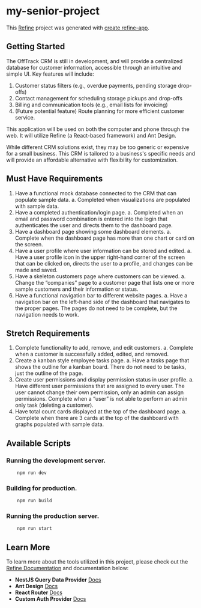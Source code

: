 # my-senior-project

This [Refine](https://github.com/refinedev/refine) project was generated with [create refine-app](https://github.com/refinedev/refine/tree/master/packages/create-refine-app).

## Getting Started

The OffTrack CRM is still in development, and will provide a centralized database for customer information, accessible through an intuitive and simple UI. Key features will include:
1.	Customer status filters (e.g., overdue payments, pending storage drop-offs)
2.	Contact management for scheduling storage pickups and drop-offs
3.	Billing and communication tools (e.g., email lists for invoicing)
4.	(Future potential feature) Route planning for more efficient customer service.

This application will be used on both the computer and phone through the web. It will utilize Refine (a React-based framework) and Ant Design.

While different CRM solutions exist, they may be too generic or expensive for a small business. This CRM is tailored to a business's specific needs and will provide an affordable alternative with flexibility for customization.


## Must Have Requirements
1.	Have a functional mock database connected to the CRM that can populate sample data.
    a.	Completed when visualizations are populated with sample data.
2.	 Have a completed authentication/login page.
    a.	Completed when an email and password combination is entered into the login that authenticates the user and directs them to the dashboard page. 
3.	 Have a dashboard page showing some dashboard elements.
    a.	Complete when the dashboard page has more than one chart or card on the screen.
4.	 Have a user profile where user information can be stored and edited.
    a.	Have a user profile icon in the upper right-hand corner of the screen that can be clicked on, directs the user to a profile, and changes can be made and saved. 
5.	 Have a skeleton customers page where customers can be viewed.
    a.	Change the “companies” page to a customer page that lists one or more sample customers and their information or status. 
6.	Have a functional navigation bar to different website pages.
    a.	Have a navigation bar on the left-hand side of the dashboard that navigates to the proper pages. The pages do not need to be complete, but the navigation needs to work.

## Stretch Requirements
1.	Complete functionality to add, remove, and edit customers.
    a.	Complete when a customer is successfully added, edited, and removed.
2.	 Create a kanban style employee tasks page.
    a.	Have a tasks page that shows the outline for a kanban board. There do not need to be tasks, just the outline of the page.
3.	 Create user permissions and display permission status in user profile.
    a.	Have different user permissions that are assigned to every user. The user cannot change their own permission, only an admin can assign permissions. Complete when a “user” is not able to perform an admin only task (deleting a customer). 
4.	Have total count cards displayed at the top of the dashboard page. 
    a.	Complete when there are 3 cards at the top of the dashboard with graphs populated with sample data.



## Available Scripts

### Running the development server.

```bash
    npm run dev
```

### Building for production.

```bash
    npm run build
```

### Running the production server.

```bash
    npm run start
```

## Learn More

To learn more about the tools utilized in this project, please check out the [Refine Documentation](https://refine.dev/docs) and documentation below:

- **NestJS Query Data Provider** [Docs](https://refine.dev/docs/data/packages/nestjs-query/)
- **Ant Design** [Docs](https://refine.dev/docs/ui-frameworks/antd/tutorial/)
- **React Router** [Docs](https://refine.dev/docs/core/providers/router-provider/)
- **Custom Auth Provider** [Docs](https://refine.dev/docs/core/providers/auth-provider/)
